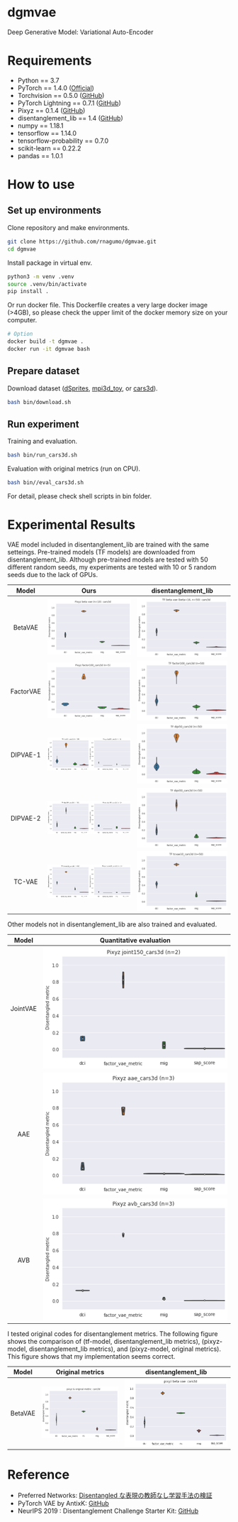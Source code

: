 
# dgmvae

Deep Generative Model: Variational Auto-Encoder

# Requirements

* Python == 3.7
* PyTorch == 1.4.0 ([Official](https://pytorch.org/))
* Torchvision == 0.5.0 ([GitHub](https://github.com/pytorch/vision))
* PyTorch Lightning == 0.7.1 ([GitHub](https://github.com/PyTorchLightning/pytorch-lightning))
* Pixyz == 0.1.4 ([GitHub](https://github.com/masa-su/pixyz))
* disentanglement_lib == 1.4 ([GitHub](https://github.com/google-research/disentanglement_lib))
* numpy == 1.18.1
* tensorflow == 1.14.0
* tensorflow-probability == 0.7.0
* scikit-learn == 0.22.2
* pandas == 1.0.1

# How to use

## Set up environments

Clone repository and make environments.

```bash
git clone https://github.com/rnagumo/dgmvae.git
cd dgmvae
```

Install package in virtual env.

```bash
python3 -m venv .venv
source .venv/bin/activate
pip install .
```

Or run docker file. This Dockerfile creates a very large docker image (>4GB), so please check the upper limit of the docker memory size on your computer.

```bash
# Option
docker build -t dgmvae .
docker run -it dgmvae bash
```

## Prepare dataset

Download dataset ([dSprites](https://github.com/deepmind/dsprites-dataset/), [mpi3d_toy](https://github.com/rr-learning/disentanglement_dataset), or [cars3d](http://www.scottreed.info/)).

```bash
bash bin/download.sh
```

## Run experiment

Training and evaluation.

```bash
bash bin/run_cars3d.sh
```

Evaluation with original metrics (run on CPU).

```bash
bash bin//eval_cars3d.sh
```

For detail, please check shell scripts in bin folder.

# Experimental Results

VAE model included in disentanglement_lib are trained with the same setteings. Pre-trained models (TF models) are downloaded from disentanglement_lib. Although pre-trained models are tested with 50 different random seeds, my experiments are tested with 10 or 5 random seeds due to the lack of GPUs.

|Model|Ours|disentanglement_lib|
|:-:|:-:|:-:|
|BetaVAE|![beta_vae](./images/betavae.png)|![beta_vae_tf](./images/betavae_tf.png)|
|FactorVAE|![factor_vae](./images/factorvae.png)|![factor_vae_tf](./images/factorvae_tf.png)|
|DIPVAE-1|![dip_vae1](./images/dipvae1.png)|![dip_vae1_tf](./images/dipvae1_tf.png)|
|DIPVAE-2|![dip_vae2](./images/dipvae2.png)|![dip_vae2_tf](./images/dipvae2_tf.png)|
|TC-VAE|![tc_vae](./images/tcvae.png)|![tc_vae_tf](./images/tcvae_tf.png)|

Other models not in disentanglement_lib are also trained and evaluated.

|Model|Quantitative evaluation|
|:-:|:-:|
|JointVAE|![joint_vae](./images/jointvae.png)|
|AAE|![aae](./images/aae.png)|
|AVB|![avb](./images/avb.png)|

I tested original codes for disentanglement metrics. The following figure shows the comparison of (tf-model, disentanglement_lib metrics), (pixyz-model, disentanglement_lib metrics), and (pixyz-model, original metrics). This figure shows that my implementation seems correct.

|Model|Original metrics|disentanglement_lib|
|:-:|:-:|:-:|
|BetaVAE|![metrics_org](./images/metrics_org.png)|![metrics_dlib](./images/metrics_dlib.png)|

# Reference

* Preferred Networks: [Disentangled な表現の教師なし学習手法の検証](https://tech.preferred.jp/ja/blog/disentangled-represetation/)
* PyTorch VAE by AntixK: [GitHub](https://github.com/AntixK/PyTorch-VAE)
* NeurIPS 2019 : Disentanglement Challenge Starter Kit: [GitHub](https://github.com/AIcrowd/neurips2019_disentanglement_challenge_starter_kit)
